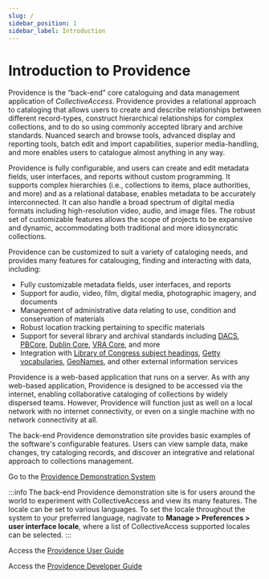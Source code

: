 ```yaml
---
slug: /
sidebar_position: 1
sidebar_label: Introduction
---
```


# Introduction to Providence

Providence is the “back-end” core cataloguing and data management application of *CollectiveAccess*. Providence provides a relational approach to cataloging that allows users to create and describe relationships between different record-types, construct hierarchical relationships for complex collections, and to do so using commonly accepted library and archive standards. Nuanced search and browse tools, advanced display and reporting tools, batch edit and import capabilities, superior media-handling, and more enables users to catalogue almost anything in any way.

Providence is fully configurable, and users can create and edit metadata fields, user interfaces, and reports without custom programming. It supports complex hierarchies (i.e., collections to items, place authorities, and more) and as a relational database, enables metadata to be accurately interconnected. It can also handle a broad spectrum of digital media formats including high-resolution video, audio, and image files. The robust set of customizable features allows the scope of projects to be expansive and dynamic, accommodating both traditional and more idiosyncratic collections.

Providence can be customized to suit a variety of cataloging needs, and provides many features for catalouging, finding and interacting with data, including: 

- Fully customizable metadata fields, user interfaces, and reports
- Support for audio, video, film, digital media, photographic imagery, and documents
- Management of administrative data relating to use, condition and conservation of materials
- Robust location tracking pertaining to specific materials
- Support for several library and archival standards including [DACS](https://www2.archivists.org/groups/technical-subcommittee-on-describing-archives-a-content-standard-dacs/describing-archives-a-content-standard-dacs-second-), [PBCore](https://pbcore.org/), [Dublin Core](https://www.dublincore.org/specifications/dublin-core/dcmi-terms/), [VRA Core](https://www.loc.gov/standards/vracore/), and more
- Integration with [Library of Congress subject headings](https://www.loc.gov/aba/cataloging/subject/), [Getty vocabularies](https://www.getty.edu/research/tools/vocabularies/), [GeoNames](https://www.geonames.org/), and other external information services

Providence is a web-based application that runs on a server. As with any web-based application, Providence is designed to be accessed via the internet, enabling collaborative cataloging of collections by widely dispersed teams. However, Providence will function just as well on a local network with no internet connectivity, or even on a single machine with no network connectivity at all. 

The back-end Providence demonstration site provides basic examples of the software's configurable features. Users can view sample data, make changes, try cataloging records, and discover an integrative and relational approach to collections management.


Go to the [Providence Demonstration System](https://demo.collectiveaccess.org/system/auth/login)

:::info 
The back-end Providence demonstration site is for users around the world to experiment with CollectiveAccess and view its many features. The locale can be set to various languages. To set the locale throughout the system to your preferred language, nagivate to **Manage > Preferences > user interface locale**, where a list of CollectiveAccess supported locales can be selected. 
:::

Access the [Providence User Guide](https://camanual.whirl-i-gig.com/providence/user/) 

Access the [Providence Developer Guide](https://camanual.whirl-i-gig.com/providence/developer/)